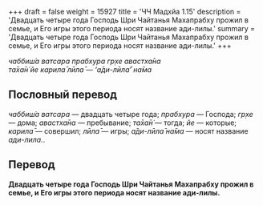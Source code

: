 +++
draft = false
weight = 15927
title = 'ЧЧ Мадхйа 1.15'
description = 'Двадцать четыре года Господь Шри Чайтанья Махапрабху прожил в семье, и Его игры этого периода носят название ади-лилы.'
summary = 'Двадцать четыре года Господь Шри Чайтанья Махапрабху прожил в семье, и Его игры этого периода носят название ади-лилы.'
+++

_чаббиш́а ватсара прабхура гр̣хе авастха̄на  
та̄ха̄н̇ йе карила̄ лӣла̄ — ‘а̄ди-лӣла̄’ на̄ма_

## Пословный перевод

_чаббиш́а_ _ватсара_ — двадцать четыре года; _прабхура_ — Господа; _гр̣хе_ — дома; _авастха̄на_ — пребывание; _та̄ха̄н̇_ — тогда; _йе_ — которые; _карила̄_ — совершил; _лӣла̄_ — игры; _а̄ди_\-_лӣла̄_ _на̄ма_ — носят название _ади-лила._.

## Перевод

**Двадцать четыре года Господь Шри Чайтанья Махапрабху прожил в семье, и Его игры этого периода носят название ади-лилы.**
